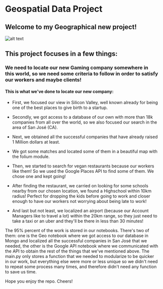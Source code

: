# Geospatial Data Project

## Welcome to my Geographical new project!

![alt text](https://pbs.twimg.com/media/EYtes-gWoAA32K4.jpg)

## This project focuses in a few things:

### We need to locate our new Gaming company somewhere in this world, so we need some criteria to follow in order to satisfy our workers and maybe clients!

#### This is what we've done to locate our new company:

- First, we focused our view in Silicon Valley, well known already for being one of the best places to give birth to a startup.

- Secondly, we got access to a database of our own with more than 18k companies from all over the world, so we also focused our search in the area of San José (CA).

- Next, we obtained all the successful companies that have already raised 1 Million dollars at least.

- We got some matches and located some of them in a beautiful map with the folium module.

- Then, we started to search for vegan restaurants because our workers like them! So we used the Google Places API to find some of them. We chose one and kept going!

- After finding the restaurant, we carried on looking for some schools nearby from our chosen location, we found a Highschool within 10km radius! Perfect for dropping the kids before going to work and closer enough to have our workers not worrying about being late to work!

- And last but not least, we localized an airport (because our Account Managers like to travel a lot) within the 20km range, so they just need to take a taxi or an uber and they'll be there in less than 30 minutes!

The 95% percent of the work is stored in our notebooks. There's two of them: one is the Geo notebook where we got access to our database in Mongo and localized all the successful companies in San José that we needed, the other is the Google API notebook where we communicated with the API to obtain the rest of the things that we've mentioned above.
The main.py only stores a function that we needed to modularize to be quicker in our work, but everything else were more or less unique so we didn't need to repeat some process many times, and therefore didn't need any function to save us time. 

Hope you enjoy the repo. Cheers!
